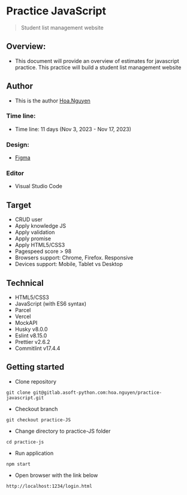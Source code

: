 # Practice JavaScript
> Student list management website

## Overview:
* This document will provide an overview of estimates for javascript practice. This practice will build a student list management website

## Author
* This is the author [Hoa.Nguyen](https://gitlab.asoft-python.com/hoa.nguyen)

### Time line:
* Time line: 11 days (Nov 3, 2023 - Nov 17, 2023)

### Design:
* [Figma](https://www.figma.com/file/LjWaG6ZiQnSajtQ18EoCZ3/Crud-Operations-(Community)?type=design&node-id=0-1&mode=design&t=S6ArtZu7LgN33w4B-0)

### Editor
* Visual Studio Code

## Target
* CRUD user
* Apply knowledge JS
* Apply validation
* Apply promise
* Apply HTML5/CSS3
* Pagespeed score > 98
* Browsers support: Chrome, Firefox. Responsive
* Devices support: Mobile, Tablet vs Desktop

## Technical
* HTML5/CSS3
* JavaScript (with ES6 syntax)
* Parcel
* Vercel
* MockAPI
* Husky v8.0.0
* Eslint v8.15.0
* Prettier v2.6.2
* Commitlint v17.4.4

## Getting started
* Clone repository
```
git clone git@gitlab.asoft-python.com:hoa.nguyen/practice-javascript.git
```

* Checkout branch
```
git checkout practice-JS
```

* Change directory to practice-JS folder
```
cd practice-js
```

* Run application
```
npm start
```

* Open browser with the link below
```
http://localhost:1234/login.html
```